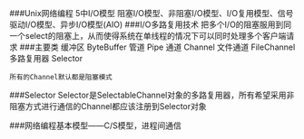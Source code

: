 ###Unix网络编程  5中I/O模型
    阻塞I/O模型、非阻塞I/O模型、I/O复用模型、信号驱动I/O模型、异步I/O模型(AIO)
###I/O多路复用技术
    把多个I/O的阻塞服用到同一个select的阻塞上，从而使得系统在单线程的情况下可以同时处理多个客户端请求
###主要类
    缓冲区 ByteBuffer
    管道   Pipe
    通道   Channel
    文件通道  FileChannel
    多路复用器 Selector

    所有的Channel默认都是阻塞模式
###Selector
    Selector是SelectableChannel对象的多路复用器，所有希望采用非阻塞方式进行通信的Channel都应该注册到Selector对象
    

###网络编程基本模型——C/S模型，进程间通信